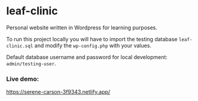 # leaf-clinic

Personal website written in Wordpress for learning purposes.

To run this project locally you will have to import the testing database `leaf-clinic.sql` and modify the `wp-config.php` with your values.

Default database username and password for local development: `admin/testing-user`.

### Live demo:

https://serene-carson-3f9343.netlify.app/
